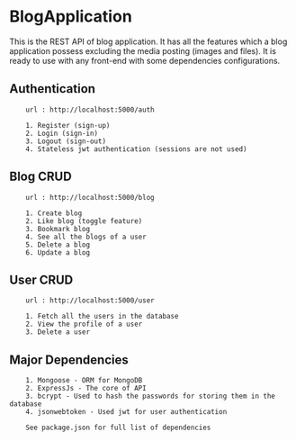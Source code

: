 # BlogApplication

This is the REST API of blog application. It has all the features which a blog application possess excluding the media posting (images and files). It is ready to use with any front-end with some dependencies configurations.

## Authentication

        url : http://localhost:5000/auth
        
        1. Register (sign-up)
        2. Login (sign-in)
        3. Logout (sign-out)
        4. Stateless jwt authentication (sessions are not used)

## Blog CRUD

        url : http://localhost:5000/blog
        
        1. Create blog
        2. Like blog (toggle feature)
        3. Bookmark blog
        4. See all the blogs of a user
        5. Delete a blog
        6. Update a blog

## User CRUD

        url : http://localhost:5000/user
        
        1. Fetch all the users in the database
        2. View the profile of a user
        3. Delete a user

## Major Dependencies

        1. Mongoose - ORM for MongoDB
        2. ExpressJs - The core of API
        3. bcrypt - Used to hash the passwords for storing them in the database
        4. jsonwebtoken - Used jwt for user authentication

        See package.json for full list of dependencies
    
